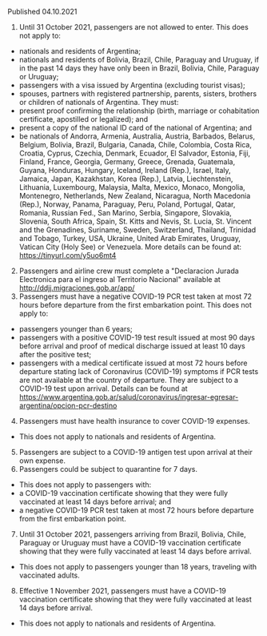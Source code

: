 Published 04.10.2021
1. Until 31 October 2021, passengers are not allowed to enter.
This does not apply to:
- nationals and residents of Argentina;
- nationals and residents of Bolivia, Brazil, Chile, Paraguay and Uruguay, if in the past 14 days they have only been in Brazil, Bolivia, Chile, Paraguay or Uruguay;
- passengers with a visa issued by Argentina (excluding tourist visas);
- spouses, partners with registered partnership, parents, sisters, brothers or children of nationals of Argentina. They must:
- present proof confirming the relationship (birth, marriage or cohabitation certificate, apostilled or legalized); and
- present a copy of the national ID card of the national of Argentina; and
- be nationals of Andorra, Armenia, Australia, Austria, Barbados, Belarus, Belgium, Bolivia, Brazil, Bulgaria, Canada, Chile, Colombia, Costa Rica, Croatia, Cyprus, Czechia, Denmark, Ecuador, El Salvador, Estonia, Fiji, Finland, France, Georgia, Germany, Greece, Grenada, Guatemala, Guyana, Honduras, Hungary, Iceland, Ireland (Rep.), Israel, Italy, Jamaica, Japan, Kazakhstan, Korea (Rep.), Latvia, Liechtenstein, Lithuania, Luxembourg, Malaysia, Malta, Mexico, Monaco, Mongolia, Montenegro, Netherlands, New Zealand, Nicaragua, North Macedonia (Rep.), Norway, Panama, Paraguay, Peru, Poland, Portugal, Qatar, Romania, Russian Fed., San Marino, Serbia, Singapore, Slovakia, Slovenia, South Africa, Spain, St. Kitts and Nevis, St. Lucia, St. Vincent and the Grenadines, Suriname, Sweden, Switzerland, Thailand, Trinidad and Tobago, Turkey, USA, Ukraine, United Arab Emirates, Uruguay, Vatican City (Holy See) or Venezuela.
More details can be found at: <a href="https://tinyurl.com/y5uo6mt4">https://tinyurl.com/y5uo6mt4</a>
2. Passengers and airline crew must complete a "Declaracion Jurada Electronica para el ingreso al Territorio Nacional" available at <a href="http://ddjj.migraciones.gob.ar/app/">http://ddjj.migraciones.gob.ar/app/</a>
3. Passengers must have a negative COVID-19 PCR test taken at most 72 hours before departure from the first embarkation point.
This does not apply to:
- passengers younger than 6 years;
- passengers with a positive COVID-19 test result issued at most 90 days before arrival and proof of medical discharge issued at least 10 days after the positive test;
- passengers with a medical certificate issued at most 72 hours before departure stating lack of Coronavirus (COVID-19) symptoms if PCR tests are not available at the country of departure. They are subject to a COVID-19 test upon arrival. Details can be found at <a href="https://www.argentina.gob.ar/salud/coronavirus/ingresar-egresar-argentina/opcion-pcr-destino">https://www.argentina.gob.ar/salud/coronavirus/ingresar-egresar-argentina/opcion-pcr-destino</a>
4. Passengers must have health insurance to cover COVID-19 expenses.
- This does not apply to nationals and residents of Argentina.
5. Passengers are subject to a COVID-19 antigen test upon arrival at their own expense.
6. Passengers could be subject to quarantine for 7 days.
- This does not apply to passengers with:
- a COVID-19 vaccination certificate showing that they were fully vaccinated at least 14 days before arrival; and
- a negative COVID-19 PCR test taken at most 72 hours before departure from the first embarkation point.
7. Until 31 October 2021, passengers arriving from Brazil, Bolivia, Chile, Paraguay or Uruguay must have a COVID-19 vaccination certificate showing that they were fully vaccinated at least 14 days before arrival.
- This does not apply to passengers younger than 18 years, traveling with vaccinated adults.
8. Effective 1 November 2021, passengers must have a COVID-19 vaccination certificate showing that they were fully vaccinated at least 14 days before arrival.
- This does not apply to nationals and residents of Argentina.